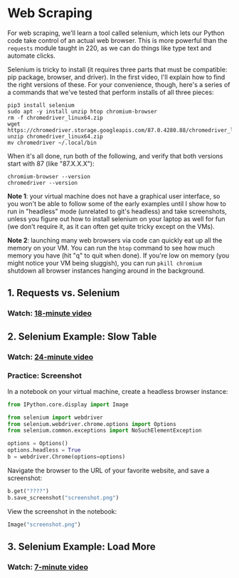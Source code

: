 # Web Scraping

For web scraping, we'll learn a tool called selenium, which lets our
Python code take control of an actual web browser.  This is more
powerful than the `requests` module taught in 220, as we can do things
like type text and automate clicks.

Selenium is tricky to install (it requires three parts that must be
compatible: pip package, browser, and driver).  In the first video,
I'll explain how to find the right versions of these.  For your
convenience, though, here's a series of a commands that we've tested
that perform installs of all three pieces:

```
pip3 install selenium
sudo apt -y install unzip htop chromium-browser
rm -f chromedriver_linux64.zip
wget https://chromedriver.storage.googleapis.com/87.0.4280.88/chromedriver_linux64.zip
unzip chromedriver_linux64.zip
mv chromedriver ~/.local/bin
```

When it's all done, run both of the following, and verify that both
versions start with 87 (like "87.X.X.X"):

```
chromium-browser --version
chromedriver --version
```

**Note 1**: your virtual machine does not have a graphical user interface,
so you won't be able to follow some of the early examples until I show
how to run in "headless" mode (unrelated to git's headless) and take
screenshots, unless you figure out how to install selenium on your
laptop as well for fun (we don't require it, as it can often get quite
tricky except on the VMs).

**Note 2**: launching many web browsers via code can quickly eat up
  all the memory on your VM.  You can run the `htop` command to see
  how much memory you have (hit "q" to quit when done).  If you're low
  on memory (you might notice your VM being sluggish), you can run
  `pkill chromium` shutdown all browser instances hanging around in
  the background.

## 1. Requests vs. Selenium

### Watch: [18-minute video](https://youtu.be/0qgdQejk3LM)

## 2. Selenium Example: Slow Table

### Watch: [24-minute video](https://youtu.be/RzNBu_Pu3HM)

### Practice: Screenshot

In a notebook on your virtual machine, create a headless browser
instance:

```python
from IPython.core.display import Image

from selenium import webdriver
from selenium.webdriver.chrome.options import Options
from selenium.common.exceptions import NoSuchElementException

options = Options()
options.headless = True
b = webdriver.Chrome(options=options)
```

Navigate the browser to the URL of your favorite website, and save a screenshot:

```python
b.get("????")
b.save_screenshot("screenshot.png")
```

View the screenshot in the notebook:

```python
Image("screenshot.png")
```

## 3. Selenium Example: Load More

### Watch: [7-minute video](https://youtu.be/xaVUIp5gIc0)
